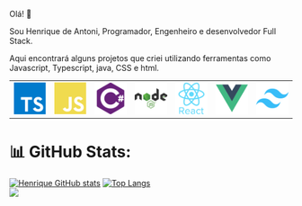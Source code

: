 
Olá! 👋

Sou Henrique de Antoni, Programador, Engenheiro e desenvolvedor Full Stack.

Aqui encontrará alguns projetos que criei utilizando ferramentas como Javascript, Typescript, java, CSS e html.

<table>
  <tr>
    <td align="center">
      <img src="https://github.com/devicons/devicon/blob/master/icons/typescript/typescript-plain.svg" alt="Typescript">
    </td>
    <td align="center">
      <img src="https://github.com/devicons/devicon/blob/master/icons/javascript/javascript-plain.svg" alt="JavaScript">
    </td>
    <td align="center">
      <img src="https://github.com/devicons/devicon/blob/master/icons/csharp/csharp-plain.svg" alt="Csharp">
    </td>
    <td align="center">
      <img src="https://github.com/devicons/devicon/blob/master/icons/nodejs/nodejs-original-wordmark.svg" alt="Node">
    </td>
    <td align="center">
      <img src="https://github.com/devicons/devicon/blob/master/icons/react/react-original-wordmark.svg" alt="React">
    </td>
    <td align="center">
      <img src="https://github.com/devicons/devicon/blob/master/icons/vuejs/vuejs-original.svg" alt="Vue">
    </td>
    <td align="center">
      <img src="https://github.com/devicons/devicon/blob/master/icons/tailwindcss/tailwindcss-original.svg" alt="Tail">
    </td>
  </tr>
</table>


# 📊 GitHub Stats:

[![Henrique GitHub stats](https://github-readme-stats.vercel.app/api?username=henriquedeantoni)](https://github.com/anuraghazra/github-readme-stats)  [![Top Langs](https://github-readme-stats.vercel.app/api/top-langs/?username=henriquedeantoni&layout=pie)](https://github.com/anuraghazra/github-readme-stats) <br>
![](https://komarev.com/ghpvc/?username=henriquedeantoni)

